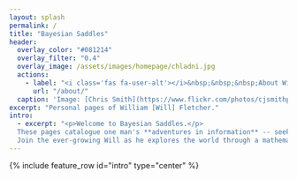 ```yaml
---
layout: splash
permalink: /
title: "Bayesian Saddles"
header:
  overlay_color: "#081214"
  overlay_filter: "0.4"
  overlay_image: /assets/images/homepage/chladni.jpg
  actions:
    - label: "<i class='fas fa-user-alt'></i>&nbsp;&nbsp;&nbsp;About Will"
      url: "/about/"
  caption: 'Image: [Chris Smith](https://www.flickr.com/photos/cjsmithphotography/), [*Chladni Plates*](https://www.flickr.com/photos/cjsmithphotography/8800645088/) *\[portion\]*. Licensed under [CC BY-NC-SA 2.0](https://creativecommons.org/licenses/by-nc-sa/2.0/).'
excerpt: "Personal pages of William [Will] Fletcher."
intro:
  - excerpt: "<p>Welcome to Bayesian Saddles.</p>
  These pages catalogue one man's **adventures in information** -- seeking truth in order, patterns, and data, with topics spanning various arts and sciences.
  Join the ever-growing Will as he explores the world through a mathematician's eyes."
---
```


{% include feature_row id="intro" type="center" %}
